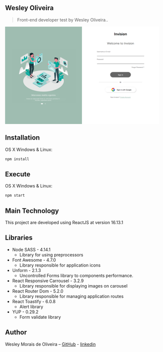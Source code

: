 ## Wesley Oliveira
> Front-end developer test by Wesley Oliveira..


![](Application.png)

## Installation

OS X Windows & Linux:

```sh
npm install
```

## Execute

OS X Windows & Linux:

```sh
npm start
```


## Main Technology

This project are developed using ReactJS at version 16.13.1

## Libraries

* Node SASS - 4.14.1
    * Library for using preprocessors
* Font Awesome - 4.7.0
    * Library responsible for application icons
* Unform - 2.1.3
    * Uncontrolled Forms library to components performance.
* React Responsive Carrousel - 3.2.9
    * Library responsible for displaying images on carousel
* React Router Dom - 5.2.0
    * Library responsible for managing application routes
* React Toastify - 6.0.8
    * Alert library
* YUP - 0.29.2
    * Form validate library

## Author

Wesley Morais de Oliveira – [GitHub](https://github.com/oliveirawesley) - [linkedin](https://www.linkedin.com/in/wesleymoraisdeoliveira/)


